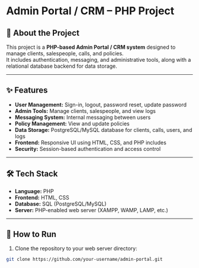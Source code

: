 # Admin Portal / CRM – PHP Project

## 📖 About the Project
This project is a **PHP-based Admin Portal / CRM system** designed to manage clients, salespeople, calls, and policies.  
It includes authentication, messaging, and administrative tools, along with a relational database backend for data storage.

---

## ✨ Features
- **User Management:** Sign-in, logout, password reset, update password  
- **Admin Tools:** Manage clients, salespeople, and view logs  
- **Messaging System:** Internal messaging between users  
- **Policy Management:** View and update policies  
- **Data Storage:** PostgreSQL/MySQL database for clients, calls, users, and logs  
- **Frontend:** Responsive UI using HTML, CSS, and PHP includes  
- **Security:** Session-based authentication and access control  

---

## 🛠️ Tech Stack
- **Language:** PHP  
- **Frontend:** HTML, CSS  
- **Database:** SQL (PostgreSQL/MySQL)  
- **Server:** PHP-enabled web server (XAMPP, WAMP, LAMP, etc.)  

---

## 🚀 How to Run
1. Clone the repository to your web server directory:  
```bash
git clone https://github.com/your-username/admin-portal.git
